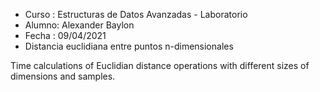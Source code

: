 
- Curso : Estructuras de Datos Avanzadas - Laboratorio
- Alumno: Alexander Baylon
- Fecha : 09/04/2021
- Distancia euclidiana entre puntos n-dimensionales

Time calculations of Euclidian distance operations with different sizes of dimensions and samples.
